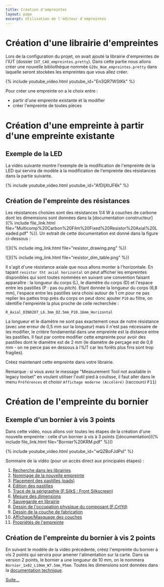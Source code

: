 ```yaml
---
title: Création d'empreintes
layout: page
excerpt: Utilisation de l'éditeur d'empreintes
---
```


# Création d'une librairie d'empreintes

Lors de la configuration du projet, on avait ajouté la librairie d'empreintes de l'IUT (dossier `IUT_CAO_empreintes.pretty`).
Dans cette partie nous allons créer une nouvelle bibliothèque nommée `G20x_Nom_empreintes.pretty` dans laquelle seront stockées les empreintes que vous allez créer.

{% include youtube_video.html youtube_id="En3QR7WStKk" %}

Pour créer une empreinte on a le choix entre :
* partir d'une empreinte existante et la modifier 
* créer l'empreinte de toutes pièces

# Création d'une empreinte à partir d'une empreinte existante

## Exemple de la LED

La vidéo suivante montre l'exemple de la modification de l'empreinte de la LED qui servira de modèle à la modification de l'empreinte des résistances dans la partie suivante.

{% include youtube_video.html youtube_id="AfDIjXtJF6k" %}

## Création de l'empreinte des résistances

Les résistances choisies sont des résistances 1/4 W à couches de carbone dont les dimemsions sont données dans la [documentation constructeur]({% include file_link.html file="Multicomp%20Carbon%20Film%20Fixed%20Resistor%20Axial%20Leaded.pdf" %}). Un extrait de cette documentation est donné dans la figure ci-dessous :


![]({% include img_link.html file="resistor_drawing.png" %})

![]({% include img_link.html file="resistor_dim_table.png" %})

Il s'agit d'une résistance axiale que nous allons monter à l'horizontale. En tapant `resistor tht axial horizontal` on peut afficher les empreintes disponibles qui sont toutes nommées en suivant une convention faisant apparaître : la longueur du corps (L), le diamètre du corps (D) et l'espace entre les pastilles (P : pas ou *pitch*). Etant donnée la longueur du corps (6,8 mm), l'espace entre les pastilles sera choisi autour de 1 cm pour ne pas replier les pattes trop près du corps on peut donc ajouter `P10` au filtre, on identifie l'empreinte la plus proche de celle recherchée :

```
R_Axial_DIN0207_L6.3mm_D2.5mm_P10.16mm_Horizontal
```

La longueur et le diamètre ne sont pas exactement ceux de notre résistance (avec une erreur de 0,5 mm sur la longueur) mais il n'est pas nécessaire  de les modifier, le critère fondamental dans une empreinte est la distance entre les pastilles. Il faut par contre modifier cette empreinte pour avoir des pastilles dont le diamètre est de 2 mm (le diamètre de perçage est de 0,8 mm - on ne perce pas en dessous à l'IUT car les forêts plus fins sont trop fragiles).

Créez maintenant cette empreinte dans votre librairie.

Remarque : si vous avez le message "Measurement Tool not available in legacy toolset" en voulant utiliser l'outil pied à coulisse, il faut aller dans le menu `Préférences` et choisir `Affichage moderne (Accéléré)` (raccourci <kbd>F11</kbd>)

# Création de l'empreinte du bornier

## Exemple d'un bornier à vis 3 points

Dans cette vidéo, nous allons voir toutes les étapes de la création d'une nouvelle empreinte : celle d'un bornier à vis à 3 points ([documentation]({% include file_link.html file="Bornier%20KRM.pdf" %}))

{% include youtube_video.html youtube_id="wQZBoFJdPsI" %}


Sommaire de la vidéo (pour un accès direct aux principales étapes) :

1. <a href="https://www.youtube.com/watch?v=wQZBoFJdPsI" target="_blank">Recherche dans les librairies</a>
2. <a href="https://www.youtube.com/watch?v=wQZBoFJdPsI&t=96s" target="_blank">Nommage de la nouvelle empreinte</a>
3. <a href="https://www.youtube.com/watch?v=wQZBoFJdPsI&t=298s" target="_blank">Placement des pastilles (pads)</a>
4. <a href="https://www.youtube.com/watch?v=wQZBoFJdPsI&t=385s" target="_blank">Edition des pastilles</a>
5. <a href="https://www.youtube.com/watch?v=wQZBoFJdPsI&t=610s" target="_blank">Tracé de la sérigraphie (F.SilkS : Front Silkscreen)</a>
6. <a href="https://www.youtube.com/watch?v=wQZBoFJdPsI&t=698s" target="_blank">Mesure des dimensions</a>
7. <a href="https://www.youtube.com/watch?v=wQZBoFJdPsI&t=786s" target="_blank">Sauvegarde en librairie</a>
8. <a href="https://www.youtube.com/watch?v=wQZBoFJdPsI&t=812s" target="_blank">Dessin de l'occupation physique du composant (F.CrtYd)</a>
9. <a href="https://www.youtube.com/watch?v=wQZBoFJdPsI&t=833s" target="_blank">Dessin de la couche de fabrication</a>
10. <a href="https://www.youtube.com/watch?v=wQZBoFJdPsI&t=888s" target="_blank">Affichage/Masquage des couches</a>
11. <a href="https://www.youtube.com/watch?v=wQZBoFJdPsI&t=908s" target="_blank">Propriétés de l'empreinte</a>

## Création de l'empreinte du bornier à vis 2 points

En suivant le modèle de la vidéo précédente, créez l'empreinte du bornier à vis 2 points qui servira pour amener l'alimentation sur la carte. Dans sa version 2 points, le bornier a une longueur de 10 mm, on le nommera `Bornier_1x02_L10mm_W7.5mm_P5mm`. Toutes les dimensions sont données dans la [documentation technique](http://www.farnell.com/datasheets/2047458.pdf).

[Suite...]({{site.baseurl}}/enonces/tp4)